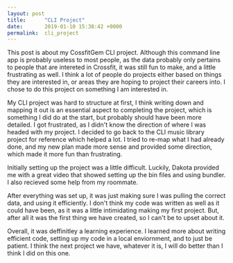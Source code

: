 ```yaml
---
layout: post
title:      "CLI Project"
date:       2019-01-10 15:38:42 +0000
permalink:  cli_project
---
```





This post is about my CossfitGem CLI project. Although this command line app is probably useless to most people, as the data probably only pertains to people that are intereted in Crossfit, it was still fun to make, and a little frustrating as well. I think a lot of people do projects either based on things they are interested in, or areas they are hoping to project their careers into. I chose to do this project on something I am interested in. 

My CLI project was hard to structure at first, I think writing down and mapping it out is an essential aspect to completing the project, which is something I did do at the start, but probably should have been more detailed. I got frustrated, as I didn't know the direction of where I was headed with my project. I decided to go back to the CLI music library project for reference which helped a lot. I tried to re-map what I had already done, and my new plan made more sense and provided some direction, which made it more fun than frustrating. 

Initially setting up the project was a little difficult. Luckily, Dakota provided me with a great video that showed setting up the bin files and using bundler. I also recieved some help from my roommate.

After everything was set up, it was just making sure I was pulling the correct data, and using it efficiently. I don't think my code was written as well as it could have been, as it was a little intimidating making my first project. But, after all it was the first thing we have created, so I can't be to upset about it. 

Overall, it was deffinitley a learning experience. I learned more about writing efficient code, setting up my code in a local enviornment, and to just be patient. I think the next project we have, whatever it is, I will do better than I think I did on this one. 



